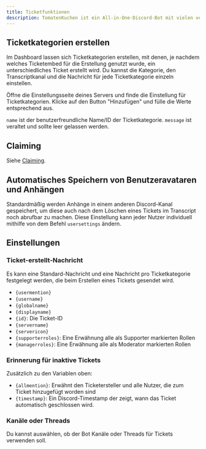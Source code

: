 ```yaml
---
title: Ticketfunktionen
description: TomatenKuchen ist ein All-in-One-Discord-Bot mit vielen verschiedenen Funktionen. Erklärt die Funktionen sowie die Einrichtung und Einstellungen des Ticketsystems.
---
```


## Ticketkategorien erstellen

Im Dashboard lassen sich Ticketkategorien erstellen, mit denen, je nachdem welches Ticketembed für die Erstellung genutzt wurde, ein unterschiedliches Ticket erstellt wird.
Du kannst die Kategorie, den Transcriptkanal und die Nachricht für jede Ticketkategorie einzeln einstellen.

Öffne die Einstellungsseite deines Servers und finde die Einstellung für Ticketkategorien. Klicke auf den Button "Hinzufügen" und fülle die Werte entsprechend aus.

`name` ist der benutzerfreundliche Name/ID der Ticketkategorie. `message` ist veraltet und sollte leer gelassen werden.

## Claiming

Siehe [Claiming](./claiming).

## Automatisches Speichern von Benutzeravataren und Anhängen

Standardmäßig werden Anhänge in einem anderen Discord-Kanal gespeichert, um diese auch nach dem Löschen eines Tickets im Transcript noch abrufbar zu machen.
Diese Einstellung kann jeder Nutzer individuell mithilfe von dem Befehl `usersettings` ändern.

## Einstellungen

### Ticket-erstellt-Nachricht

Es kann eine Standard-Nachricht und eine Nachricht pro Ticketkategorie festgelegt werden, die beim Erstellen eines Tickets gesendet wird.

- `{usermention}`
- `{username}`
- `{globalname}`
- `{displayname}`
- `{id}`: Die Ticket-ID
- `{servername}`
- `{servericon}`
- `{supporterroles}`: Eine Erwähnung alle als Supporter markierten Rollen
- `{managerroles}`: Eine Erwähnung alle als Moderator markierten Rollen

### Erinnerung für inaktive Tickets

Zusätzlich zu den Variablen oben:

- `{allmention}`: Erwähnt den Ticketersteller und alle Nutzer, die zum Ticket hinzugefügt worden sind
- `{timestamp}`: Ein Discord-Timestamp der zeigt, wann das Ticket automatisch geschlossen wird.

### Kanäle oder Threads

Du kannst auswählen, ob der Bot Kanäle oder Threads für Tickets verwenden soll.
